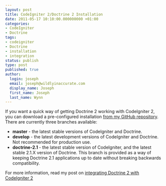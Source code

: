 ```yaml
---
layout: post
title: CodeIgniter 2/Doctrine 2 Installation
date: 2011-05-17 10:10:00.000000000 +01:00
categories:
- CodeIgniter
- Doctrine
tags:
- codeigniter
- Doctrine
- installation
- integration
status: publish
type: post
published: true
author:
  login: joseph
  email: joseph@wildlyinaccurate.com
  display_name: Joseph
  first_name: Joseph
  last_name: Wynn
---
```

<p>If you want a quick way of getting Doctrine 2 working with CodeIgniter 2, you can download a pre-configured installation <a href="https://github.com/wildlyinaccurate/CodeIgniter-2-with-Doctrine-2">from my GitHub repository</a>. There are currently three branches available:</p>
<ul>
<li><strong>master</strong> - the latest stable versions of CodeIgniter and Doctrine.</li>
<li><strong>develop</strong> - the latest development versions of CodeIgniter and Doctrine. Not recommended for production use.</li>
<li><strong>doctrine-2.1 </strong>- the latest stable version of CodeIgniter, and the latest stable 2.1.X version of Doctrine. This branch is provided as a way of keeping Doctrine 2.1 applications up to date without breaking backwards compatibility.</li>
</ul>
<p>For more information, read my post on <a title="Integrating Doctrine 2 with CodeIgniter 2" href="https://wildlyinaccurate.com/integrating-doctrine-2-with-codeigniter-2/">integrating Doctrine 2 with CodeIgniter 2</a></p>
